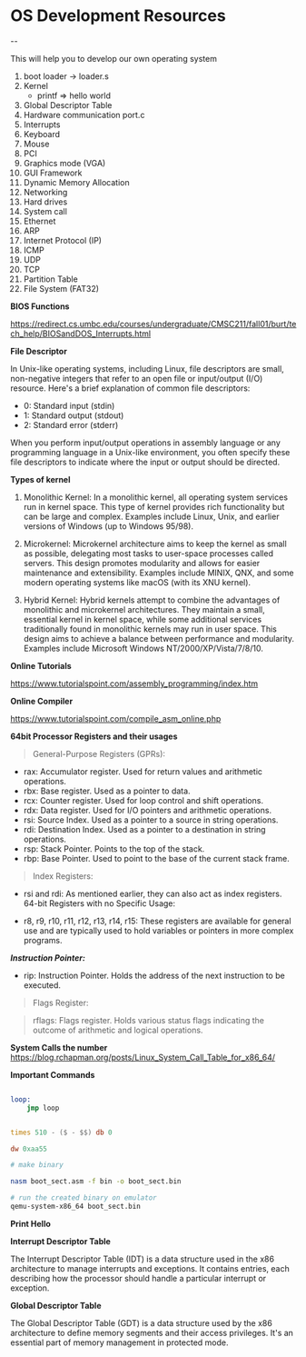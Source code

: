 # OS Development Resources
--

This will help you to develop our own operating system

1. boot loader -> loader.s
2. Kernel
	- printf => hello world
3. Global Descriptor Table
4. Hardware communication port.c
5. Interrupts
6. Keyboard
7. Mouse
8. PCI
9. Graphics mode (VGA)
10. GUI Framework
11. Dynamic Memory Allocation
12. Networking
13. Hard drives
14. System call
15. Ethernet
16. ARP
17. Internet Protocol (IP)
18. ICMP
19. UDP
20. TCP
21. Partition Table
22. File System (FAT32)

**BIOS Functions**

https://redirect.cs.umbc.edu/courses/undergraduate/CMSC211/fall01/burt/tech_help/BIOSandDOS_Interrupts.html

**File Descriptor**

In Unix-like operating systems, including Linux, file descriptors are small, non-negative integers that refer to an open file or input/output (I/O) resource. Here's a brief explanation of common file descriptors:

- 0: Standard input (stdin)
- 1: Standard output (stdout)
- 2: Standard error (stderr)

When you perform input/output operations in assembly language or any programming language in a Unix-like environment, you often specify these file descriptors to indicate where the input or output should be directed.

**Types of kernel**

1. Monolithic Kernel: In a monolithic kernel, all operating system services run in kernel space. This type of kernel provides rich functionality but can be large and complex. Examples include Linux, Unix, and earlier versions of Windows (up to Windows 95/98).

2. Microkernel: Microkernel architecture aims to keep the kernel as small as possible, delegating most tasks to user-space processes called servers. This design promotes modularity and allows for easier maintenance and extensibility. Examples include MINIX, QNX, and some modern operating systems like macOS (with its XNU kernel).

3. Hybrid Kernel: Hybrid kernels attempt to combine the advantages of monolithic and microkernel architectures. They maintain a small, essential kernel in kernel space, while some additional services traditionally found in monolithic kernels may run in user space. This design aims to achieve a balance between performance and modularity. Examples include Microsoft Windows NT/2000/XP/Vista/7/8/10.

**Online Tutorials**

https://www.tutorialspoint.com/assembly_programming/index.htm

**Online Compiler**

https://www.tutorialspoint.com/compile_asm_online.php

**64bit Processor Registers and their usages**

> General-Purpose Registers (GPRs):

- rax: Accumulator register. Used for return values and arithmetic operations.
- rbx: Base register. Used as a pointer to data.
- rcx: Counter register. Used for loop control and shift operations.
- rdx: Data register. Used for I/O pointers and arithmetic operations.
- rsi: Source Index. Used as a pointer to a source in string operations.
- rdi: Destination Index. Used as a pointer to a destination in string operations.
- rsp: Stack Pointer. Points to the top of the stack.
- rbp: Base Pointer. Used to point to the base of the current stack frame.

> Index Registers:

- rsi and rdi: As mentioned earlier, they can also act as index registers.
  64-bit Registers with no Specific Usage:

- r8, r9, r10, r11, r12, r13, r14, r15: These registers are available for general use and are typically used to hold variables or pointers in more complex programs.

**_Instruction Pointer:_**

- rip: Instruction Pointer. Holds the address of the next instruction to be executed.

> Flags Register:

> rflags: Flags register. Holds various status flags indicating the outcome of arithmetic and logical operations.

**System Calls the number**
https://blog.rchapman.org/posts/Linux_System_Call_Table_for_x86_64/

**Important Commands**

```asm

loop:
    jmp loop


times 510 - ($ - $$) db 0

dw 0xaa55


```

```bash
# make binary

nasm boot_sect.asm -f bin -o boot_sect.bin

# run the created binary on emulator
qemu-system-x86_64 boot_sect.bin
```

**Print Hello**

**Interrupt Descriptor Table**

The Interrupt Descriptor Table (IDT) is a data structure used in the x86 architecture to manage interrupts and exceptions. It contains entries, each describing how the processor should handle a particular interrupt or exception.

**Global Descriptor Table**

The Global Descriptor Table (GDT) is a data structure used by the x86 architecture to define memory segments and their access privileges. It's an essential part of memory management in protected mode.

